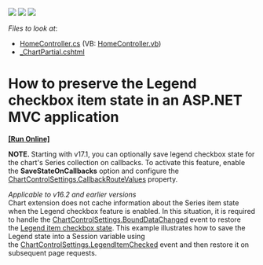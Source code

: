 <!-- default badges list -->
![](https://img.shields.io/endpoint?url=https://codecentral.devexpress.com/api/v1/VersionRange/128572410/16.2.3%2B)
[![](https://img.shields.io/badge/Open_in_DevExpress_Support_Center-FF7200?style=flat-square&logo=DevExpress&logoColor=white)](https://supportcenter.devexpress.com/ticket/details/T504189)
[![](https://img.shields.io/badge/📖_How_to_use_DevExpress_Examples-e9f6fc?style=flat-square)](https://docs.devexpress.com/GeneralInformation/403183)
<!-- default badges end -->
<!-- default file list -->
*Files to look at*:

* [HomeController.cs](./CS/CheckboxLegend/Controllers/HomeController.cs) (VB: [HomeController.vb](./VB/CheckboxLegend/Controllers/HomeController.vb))
* [_ChartPartial.cshtml](./CS/CheckboxLegend/Views/Home/_ChartPartial.cshtml)
<!-- default file list end -->
# How to preserve the Legend checkbox item state in an ASP.NET MVC application
<!-- run online -->
**[[Run Online]](https://codecentral.devexpress.com/t504189/)**
<!-- run online end -->


<strong>NOTE. </strong>Starting with v17.1, you can optionally save legend checkbox state for the chart's Series collection on callbacks. To activate this feature, enable the <strong>SaveStateOnCallbacks</strong> option and configure the [ChartControlSettings.CallbackRouteValues](https://docs.devexpress.com/AspNet/DevExpress.Web.Mvc.ChartControlSettings.CallbackRouteValues) property.

*Applicable to v16.2 and earlier versions*<br>Chart extension does not cache information about the Series item state when the Legend checkbox feature is enabled. In this situation, it is required to handle the [ChartControlSettings.BoundDataChanged](https://docs.devexpress.com/AspNetMvc/DevExpress.Web.Mvc.ChartControlSettings.BoundDataChanged) event to restore the [Legend item checkbox state](https://docs.devexpress.com/AspNet/15999/components/chart-control/concepts/chart-elements/legend/legend-overview#legend-items). This example illustrates how to save the Legend state into a Session variable using the [ChartControlSettings.LegendItemChecked](https://docs.devexpress.com/AspNetMvc/DevExpress.Web.Mvc.ChartControlSettings.LegendItemChecked) event and then restore it on subsequent page requests.
